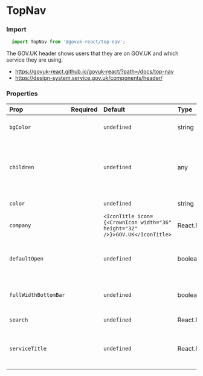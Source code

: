 TopNav
======

### Import
```js
  import TopNav from '@govuk-react/top-nav';
```
<!-- STORY -->

The GOV.UK header shows users that they are on GOV.UK and which service they are using.

- https://govuk-react.github.io/govuk-react/?path=/docs/top-nav
- https://design-system.service.gov.uk/components/header/

### Properties
Prop | Required | Default | Type | Description
:--- | :------- | :------ | :--- | :----------
 `bgColor` |  | ```undefined``` | string | Top nav background color
 `children` |  | ```undefined``` | any | List Navigation items with anchor tags e.g. NavAnchor components
 `color` |  | ```undefined``` | string | Top nav text color
 `company` |  | ```<IconTitle icon={<CrownIcon width="36" height="32" />}>GOV.UK</IconTitle>``` | React.ReactNode | Company component e.g. GOV UK
 `defaultOpen` |  | ```undefined``` | boolean | Is the mobile navigation open by default?
 `fullWidthBottomBar` |  | ```undefined``` | boolean | Is the bottom nav element full width?
 `search` |  | ```undefined``` | React.ReactNode | Search component
 `serviceTitle` |  | ```undefined``` | React.ReactNode | Service title component e.g. Food Standards Authority


